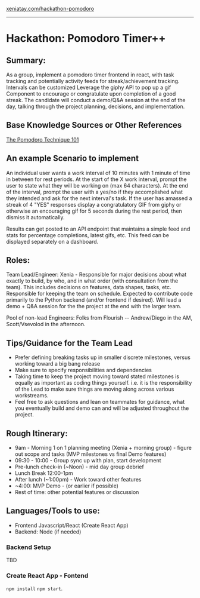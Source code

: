 [xeniatay.com/hackathon-pomodoro](https://xeniatay.com/hackathon-pomodoro/)

---


# Hackathon: Pomodoro Timer++ 
## Summary: 
As a group, implement a pomodoro timer frontend in react, with task tracking and potentially activity feeds for streak/achievement tracking.  Intervals can be customized  Leverage the giphy API to pop up a gif Component to encourage or congratulate upon completion of a good streak.  The candidate will conduct a demo/Q&A session at the end of the day, talking through the project planning, decisions, and implementation.

## Base Knowledge Sources or Other References
[The Pomodoro Technique 101](https://lifehacker.com/productivity-101-a-primer-to-the-pomodoro-technique-1598992730)


## An example Scenario to implement
An individual user wants a work interval of 10 minutes  with 1 minute of time in between for rest periods.  At the start of the X work interval, prompt the user to state what they will be working on (max 64 characters).  At the end of the interval, prompt the user with a yes/no if they accomplished what they intended and ask for the next interval's task.  If the user has amassed a streak of 4 "YES" responses display a congratulatory GIF from giphy or otherwise an encouraging gif for 5 seconds during the rest period, then dismiss it automatically.  

Results can get posted to an API endpoint that maintains a simple feed and stats for percentage completions, latest gifs, etc.  This feed can be displayed separately on a dashboard.

## Roles:
Team Lead/Engineer: Xenia - Responsible for major decisions about what exactly to build, by who, and in what order (with consultation from the team).  This includes decisions on features, data shapes, tasks, etc.  Responsible for keeping the team on schedule.  Expected to contribute code primarily to the Python backend (and/or frontend if desired).  Will lead a demo + Q&A session for the the project at the end with the larger team. 

Pool of non-lead Engineers: Folks from Flourish -- Andrew/Diego in the AM, Scott/Vsevolod in the afternoon.

## Tips/Guidance for the Team Lead
- Prefer defining breaking tasks up in smaller discrete milestones, versus working toward a big bang release
- Make sure to specify responsibilities and dependencies
- Taking time to keep the project moving toward stated milestones is equally as important as coding things yourself.  i.e. it is the responsibility of the Lead to make sure things are moving along across various workstreams.
- Feel free to ask questions and lean on teammates for guidance, what you eventually build and demo can and will be adjusted throughout the project.

## Rough Itinerary:
- 9am - Morning 1 on 1 planning meeting (Xenia + morning group) - figure out scope and tasks (MVP milestones vs final Demo features)
- 09:30 - 10:00 - Group sync up with plan, start development
- Pre-lunch check-in (~Noon) - mid day group debrief
- Lunch Break  12:00-1pm
- After lunch (~1:00pm) - Work toward other features
- ~4:00: MVP Demo - (or earlier if possible)
- Rest of time: other potential features or discussion

## Languages/Tools to use:
- Frontend Javascript/React (Create React App)
- Backend: Node (if needed)

### Backend Setup ###
TBD

### Create React App - Fontend ###
`npm install`
`npm start`.
